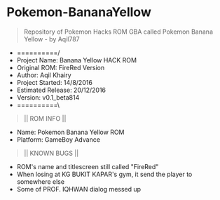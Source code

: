 # Pokemon-BananaYellow
> Repository of Pokemon Hacks ROM GBA called Pokemon Banana Yellow - by Aqil787

- ==========/
- Project Name: Banana Yellow HACK ROM
- Original ROM: FireRed Version
- Author: Aqil Khairy
- Project Started: 14/8/2016
- Estimated Release: 20/12/2016
- Version: v0.1_beta814
- ==========\

> || ROM INFO ||
- Name: Pokemon Banana Yellow ROM
- Platform: GameBoy Advance

> || KNOWN BUGS ||
- ROM's name and titlescreen still called "FireRed"
- When losing at KG BUKIT KAPAR's gym, it send the player to somewhere else
- Some of PROF. IQHWAN dialog messed up

